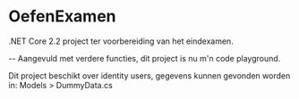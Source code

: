# OefenExamen
.NET Core 2.2 project ter voorbereiding van het eindexamen.


-- Aangevuld met verdere functies, dit project is nu m'n code playground.

Dit project beschikt over identity users, gegevens kunnen gevonden worden in:
Models > DummyData.cs

